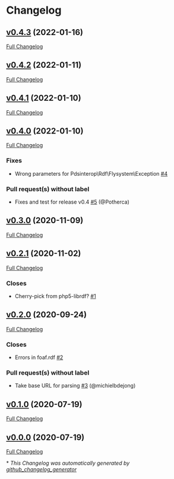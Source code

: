 # Changelog

## [v0.4.3](https://github.com/pdsinterop/flysystem-rdf/tree/v0.4.3) (2022-01-16)

[Full Changelog](https://github.com/pdsinterop/flysystem-rdf/compare/v0.4.2...v0.4.3)

## [v0.4.2](https://github.com/pdsinterop/flysystem-rdf/tree/v0.4.2) (2022-01-11)

[Full Changelog](https://github.com/pdsinterop/flysystem-rdf/compare/v0.4.1...v0.4.2)

## [v0.4.1](https://github.com/pdsinterop/flysystem-rdf/tree/v0.4.1) (2022-01-10)

[Full Changelog](https://github.com/pdsinterop/flysystem-rdf/compare/v0.4.0...v0.4.1)

## [v0.4.0](https://github.com/pdsinterop/flysystem-rdf/tree/v0.4.0) (2022-01-10)

[Full Changelog](https://github.com/pdsinterop/flysystem-rdf/compare/v0.3.0...v0.4.0)

### Fixes

- Wrong parameters for Pdsinterop\Rdf\Flysystem\Exception [\#4](https://github.com/pdsinterop/flysystem-rdf/issues/4)

### Pull request(s) without label

- Fixes and test for release v0.4 [\#5](https://github.com/pdsinterop/flysystem-rdf/pull/5) (@Potherca)

## [v0.3.0](https://github.com/pdsinterop/flysystem-rdf/tree/v0.3.0) (2020-11-09)

[Full Changelog](https://github.com/pdsinterop/flysystem-rdf/compare/v0.2.1...v0.3.0)

## [v0.2.1](https://github.com/pdsinterop/flysystem-rdf/tree/v0.2.1) (2020-11-02)

[Full Changelog](https://github.com/pdsinterop/flysystem-rdf/compare/v0.2.0...v0.2.1)

### Closes

- Cherry-pick from php5-librdf? [\#1](https://github.com/pdsinterop/flysystem-rdf/issues/1)

## [v0.2.0](https://github.com/pdsinterop/flysystem-rdf/tree/v0.2.0) (2020-09-24)

[Full Changelog](https://github.com/pdsinterop/flysystem-rdf/compare/v0.1.0...v0.2.0)

### Closes

- Errors in foaf.rdf [\#2](https://github.com/pdsinterop/flysystem-rdf/issues/2)

### Pull request(s) without label

- Take base URL for parsing [\#3](https://github.com/pdsinterop/flysystem-rdf/pull/3) (@michielbdejong)

## [v0.1.0](https://github.com/pdsinterop/flysystem-rdf/tree/v0.1.0) (2020-07-19)

[Full Changelog](https://github.com/pdsinterop/flysystem-rdf/compare/v0.0.0...v0.1.0)

## [v0.0.0](https://github.com/pdsinterop/flysystem-rdf/tree/v0.0.0) (2020-07-19)

[Full Changelog](https://github.com/pdsinterop/flysystem-rdf/compare/3afc40850b2e61d3a7fc0005f7c3ae48aebbcceb...v0.0.0)



\* *This Changelog was automatically generated by [github_changelog_generator](https://github.com/github-changelog-generator/github-changelog-generator)*
